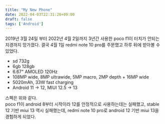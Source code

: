 ```yaml
---
title: "My New Phone"
date: 2022-04-03T22:31:20+09:00
draft: false
tags: ['Android']
---
```


2019년 3월 24일 부터 2022년 4월 2일까지 3년간 사용한 poco f1이 터치가 안되는 지경까지 망가졌다.
결국 4월 1일 redmi note 10 pro를 주문했고 하루 뒤에 받아볼 수 있었다.

- sd 732g
- 6gb 128gb
- 6.67" AMOLED 120Hz
- 108MP wide, 8MP ultrawide, 5MP macro, 2MP depth + 16MP wide
- 5020mAh, 33W fast charging
- Android 11 -> 12, MIUI 12.5 -> 13

스펙은 위와 같다.  
poco f1이 android 8부터 시작이라 12를 안정적으로 사용하는데는 실패했고, stable 12 기반 miui 13 역시 실패했는데, redmi note 10 pro로 android 12 기반 miui 13을 경험하게 되었다.
